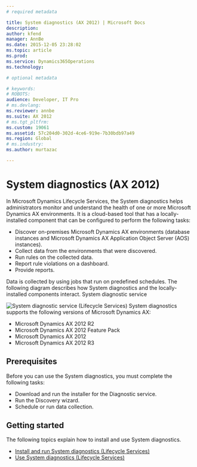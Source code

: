 ```yaml
---
# required metadata

title: System diagnostics (AX 2012) | Microsoft Docs
description: 
author: kfend
manager: AnnBe
ms.date: 2015-12-05 23:28:02
ms.topic: article
ms.prod: 
ms.service: Dynamics365Operations
ms.technology: 

# optional metadata

# keywords: 
# ROBOTS: 
audience: Developer, IT Pro
# ms.devlang: 
ms.reviewer: annbe
ms.suite: AX 2012
# ms.tgt_pltfrm: 
ms.custom: 19061
ms.assetid: 57c204d0-302d-4ce6-919e-7b30bdb97a49
ms.region: Global
# ms.industry: 
ms.author: murtazac

---
```


# System diagnostics (AX 2012)



In Microsoft Dynamics Lifecycle Services, the System diagnostics helps administrators monitor and understand the health of one or more Microsoft Dynamics AX environments. It is a cloud-based tool that has a locally-installed component that can be configured to perform the following tasks:
-   Discover on-premises Microsoft Dynamics AX environments (database instances and Microsoft Dynamics AX Application Object Server (AOS) instances).
-   Collect data from the environments that were discovered.
-   Run rules on the collected data.
-   Report rule violations on a dashboard.
-   Provide reports.

Data is collected by using jobs that run on predefined schedules. The following diagram describes how System diagnostics and the locally-installed components interact.
System diagnostic service

![System diagnostic service (Lifecycle Services)](./media/systemdiagnosticservicelifecycleservices.png) System diagnostics supports the following versions of Microsoft Dynamics AX:
-   Microsoft Dynamics AX 2012 R2
-   Microsoft Dynamics AX 2012 Feature Pack
-   Microsoft Dynamics AX 2012
-   Microsoft Dynamics AX 2012 R3

## Prerequisites
Before you can use the System diagnostics, you must complete the following tasks:
-   Download and run the installer for the Diagnostic service.
-   Run the Discovery wizard.
-   Schedule or run data collection.

## Getting started
The following topics explain how to install and use System diagnostics.
-   [Install and run System diagnostics (Lifecycle Services)](https://docs.microsoft.com/en-us/dynamics365/operations/dev-itpro/lifecycle-services/ax-2012/install-and-run-system-diagnostics-lifecycle-services)
-   [Use System diagnostics (Lifecycle Services)](https://docs.microsoft.com/en-us/dynamics365/operations/dev-itpro/lifecycle-services/ax-2012/use-system-diagnostics-lifecycle-services)



